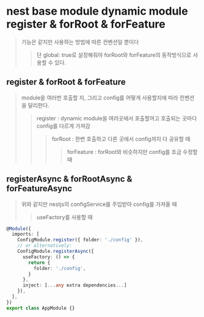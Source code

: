 # nest base module dynamic module register & forRoot & forFeature

> 기능은 같지만 사용하는 방법에 따른 컨벤션일 뿐이다
>
> > 단 global: true로 설정해줘야 forRoot와 forFeature의 동작방식으로 사용할 수 있다.

## register & forRoot & forFeature

> module을 여러번 호출할 지, 그리고 config를 어떻게 사용할지에 따라 컨벤션을 달리한다.
>
> > register : dynamic module을 여러곳에서 호출할꺼고 호출되는 곳마다 config를 다르게 가져감
> >
> > > forRoot : 한번 호출하고 다른 곳에서 config까지 다 공유할 때
> > >
> > > > forFeature : forRoot와 비슷하지만 config를 조금 수정할 때

## registerAsync & forRootAsync & forFeatureAsync

> 위와 같지만 nestjs의 configService를 주입받아 config를 가져올 때
>
> > useFactory를 사용할 때

```ts
@Module({
  imports: [
    ConfigModule.register({ folder: './config' }),
    // or alternatively:
    ConfigModule.registerAsync({
      useFactory: () => {
        return {
          folder: './config',
        }
      },
      inject: [...any extra dependencies...]
    }),
  ],
})
export class AppModule {}
```
